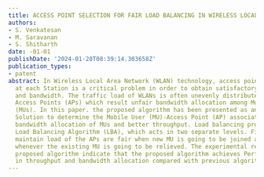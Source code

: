 ```yaml
---
title: ACCESS POINT SELECTION FOR FAIR LOAD BALANCING IN WIRELESS LOCAL AREA NETWORKS
authors:
- S. Venkatesan
- M. Saravanan
- S. Shitharth
date: -01-01
publishDate: '2024-01-28T08:39:14.303658Z'
publication_types:
- patent
abstract: In Wireless Local Area Network (WLAN) technology, access point selection
  at each Station is a critical problem in order to obtain satisfactory throughput
  and bandwidth. The traffic load of WLANs is often unevenly distributed among the
  Access Points (APs) which result unfair bandwidth allocation among Mobile Users
  (MUs). In this paper. the proposed algorithm has been presented as an efficient
  Solution to determine the Mobile User (MU)-Access Point (AP) associations for better
  bandwidth allocation of MUs and better throughput. Load balancing procedure namely
  Load Balancing Algorithm (LBA), which acts in two separate levels. First that will
  maintain load of the APs are fair when new MU is going to be joined and second is
  whenever the existing MU is going to be relieved. The experimental results of the
  proposed algorithm indicate that the proposed algorithm achieves Performance improvements
  in throughput and bandwidth allocation compared with previous algorithms.
---
```

